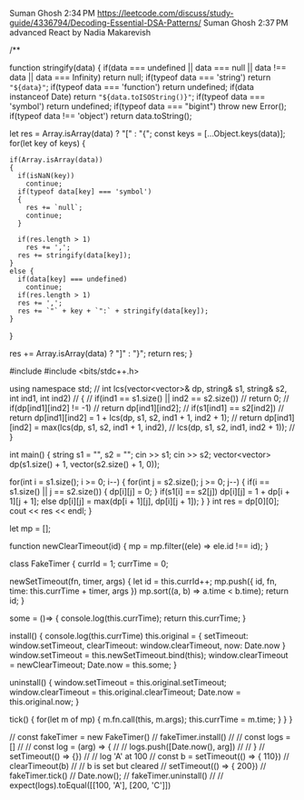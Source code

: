 Suman Ghosh
2:34 PM
https://leetcode.com/discuss/study-guide/4336794/Decoding-Essential-DSA-Patterns/
Suman Ghosh
2:37 PM
advanced React by Nadia Makarevish

/\*\*

function stringify(data) {
if(data === undefined || data === null || data !== data || data === Infinity)
return null;
if(typeof data === 'string')
return `"${data}"`;
if(typeof data === 'function')
return undefined;
if(data instanceof Date)
return `"${data.toISOString()}"`;
if(typeof data === 'symbol')
return undefined;
if(typeof data === "bigint")
throw new Error();
if(typeof data !== 'object')
return data.toString();

let res = Array.isArray(data) ? "[" : "{";
const keys = [...Object.keys(data)];
for(let key of keys)
{

    if(Array.isArray(data))
    {
      if(isNaN(key))
        continue;
      if(typeof data[key] === 'symbol')
      {
        res += `null`;
        continue;
      }

      if(res.length > 1)
        res += ',';
      res += stringify(data[key]);
    }
    else {
      if(data[key] === undefined)
        continue;
      if(res.length > 1)
      res += ',';
      res += `"` + key + `":` + stringify(data[key]);
    }

}

res += Array.isArray(data) ? "]" : "}";
return res;
}

#include <iostream>
#include <bits/stdc++.h>

using namespace std;
// int lcs(vector<vector<int>>& dp, string& s1, string& s2, int ind1, int ind2)
// {
// if(ind1 == s1.size() || ind2 == s2.size())
// return 0;
// if(dp[ind1][ind2] != -1)
// return dp[ind1][ind2];
// if(s1[ind1] == s2[ind2])
// return dp[ind1][ind2] = 1 + lcs(dp, s1, s2, ind1 + 1, ind2 + 1);
// return dp[ind1][ind2] = max(lcs(dp, s1, s2, ind1 + 1, ind2),
// lcs(dp, s1, s2, ind1, ind2 + 1));
// }

int main() {
string s1 = "", s2 = "";
cin >> s1;
cin >> s2;
vector<vector<int>> dp(s1.size() + 1, vector<int>(s2.size() + 1, 0));

for(int i = s1.size(); i >= 0; i--)
{
for(int j = s2.size(); j >= 0; j--)
{
if(i == s1.size() || j == s2.size())
{
dp[i][j] = 0;
}
if(s1[i] == s2[j])
dp[i][j] = 1 + dp[i + 1][j + 1];
else dp[i][j] = max(dp[i + 1][j], dp[i][j + 1]);
}
}
int res = dp[0][0];
cout << res << endl;
}

<!--  -->

let mp = [];

function newClearTimeout(id)
{
mp = mp.filter((ele) => ele.id !== id);
}

class FakeTimer {
currId = 1;
currTime = 0;

newSetTimeout(fn, timer, args)
{
let id = this.currId++;
mp.push({
id,
fn,
time: this.currTime + timer,
args
})
mp.sort((a, b) => a.time < b.time);
return id;
}

some = ()=>
{
console.log(this.currTime);
return this.currTime;
}

install() {
console.log(this.currTime)
this.original = {
setTimeout: window.setTimeout,
clearTimeout: window.clearTimeout,
now: Date.now
}
window.setTimeout = this.newSetTimeout.bind(this);
window.clearTimeout = newClearTimeout;
Date.now = this.some;
}

uninstall() {
window.setTimeout = this.original.setTimeout;
window.clearTimeout = this.original.clearTimeout;
Date.now = this.original.now;
}

tick() {
for(let m of mp)
{
m.fn.call(this, m.args);
this.currTime = m.time;
}
}
}

// const fakeTimer = new FakeTimer()
// fakeTimer.install()
// // const logs = []
// // const log = (arg) => {
// // logs.push([Date.now(), arg])
// // }
// setTimeout(() => {})
// // log 'A' at 100
// const b = setTimeout(() => { 110})
// clearTimeout(b)
// // b is set but cleared
// setTimeout(() => { 200})
// fakeTimer.tick()
// Date.now();
// fakeTimer.uninstall()
// // expect(logs).toEqual([[100, 'A'], [200, 'C']])
